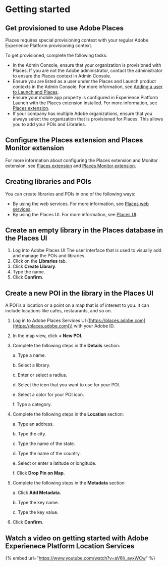 # Getting started

## Get provisioned to use Adobe Places

Places requires special provisioning context with your regular Adobe Experience Platform provisioning context.

To get provisioned, complete the following tasks:

* In the Admin Console, ensure that your organization is provisioned with Places.   If you are not the Adobe administrator, contact the administrator to ensure the Places context in Admin Console.
* Ensure you are listed as a user under the Places and Launch product contexts in the Admin Console.  For more information, see [Adding a user to Launch and Places](https://placesdocs.com/places-services-by-adobe-documentation/adding-a-user-to-launch-and-places).
* Ensure your mobile app property is configured in Experience Platform Launch with the Places extension installed.   For more information, see [Places extension](https://placesdocs.com/places-services-by-adobe-documentation/configure-places-in-the-sdk/places-extension). 
* If your company has multiple Adobe organizations, ensure that you always select the organization that is provisioned for Places.  This allows you to add your POIs and Libraries.

## Configure the Places extension and Places Monitor extension

For more information about configuring the Places extension and Monitor extension, see [Places extension](https://placesdocs.com/places-services-by-adobe-documentation/configure-places-in-the-sdk/places-extension) and [Places Monitor extension](https://placesdocs.com/places-services-by-adobe-documentation/configure-places-in-the-sdk/places-monitor-extension).

## Creating libraries and POIs

You can create libraries and POIs in one of the following ways:

* By using the web services. For more information, see [Places web services](https://placesdocs.com/places-services-by-adobe-documentation/places-rest-apis).
* By using the Places UI. For more information, see [Places UI](https://placesdocs.com/places-services-by-adobe-documentation/places-database-management-1). 

## Create an empty library in the Places database in the Places UI

1. Log into Adobe Places UI  The user interface that is used to visually add and manage the POIs and libraries. 
2. Click on the **Libraries** tab.
3. Click **Create Library**.
4. Type the name.
5. Click **Confirm**.

## Create a new POI in the library in the Places UI

A POI is a location or a point on a map that is of interest to you. It can include locations like cafes, restaurants, and so on.

1. Log in to Adobe Places Services UI \([https://places.adobe.com](https://places.adobe.com)\) with your Adobe ID.
2. In the map view, click **+ New POI**. 
3. Complete the following steps in the **Details** section:

   a. Type a name.

   b. Select a library.

   c. Enter or select a radius.

   d. Select the icon that you want to use for your POI.

   e. Select a color for your POI icon.

   f. Type a category.

4. Complete the following steps in the **Location** section:

   a. Type an address.

   b. Type the city.

   c. Type the name of the state.

   d. Type the name of the country.

   e. Select or enter a latitude or longitude.

   f. Click **Drop Pin on Map**.

5. Complete the following steps in the **Metadata** section:

   a. Click **Add Metadata.**

   b. Type the key name.

   c. Type the key value.

6. Click **Confirm**. 

## Watch a video on getting started with Adobe Experienece Platform Location Services

{% embed url="https://www.youtube.com/watch?v=aV6i\_ayxWCw" %}



